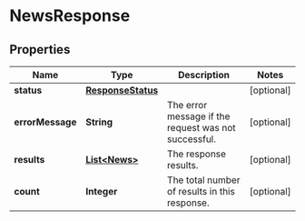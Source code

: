 # NewsResponse

## Properties
Name | Type | Description | Notes
------------ | ------------- | ------------- | -------------
**status** | [**ResponseStatus**](ResponseStatus.md) |  |  [optional]
**errorMessage** | **String** | The error message if the request was not successful. |  [optional]
**results** | [**List&lt;News&gt;**](News.md) | The response results. |  [optional]
**count** | **Integer** | The total number of results in this response. |  [optional]
